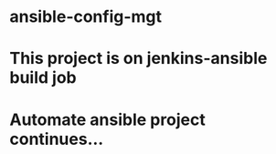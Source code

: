 # ansible-config-mgt
# This project is on jenkins-ansible build job
# Automate ansible project continues...
